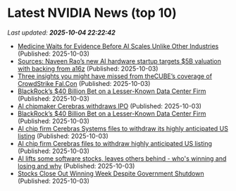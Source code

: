 # Latest NVIDIA News (top 10)
_Last updated: **2025-10-04 22:22:42**_

- [Medicine Waits for Evidence Before AI Scales Unlike Other Industries](http://www.pymnts.com/artificial-intelligence-2/2025/medicine-waits-for-evidence-before-ai-scales-unlike-other-industries/) (Published: 2025-10-03)
- [Sources: Naveen Rao’s new AI hardware startup targets $5B valuation with backing from a16z](https://techcrunch.com/2025/10/03/sources-naveen-raos-new-ai-hardware-startup-targets-5b-valuation-with-backing-from-a16z/) (Published: 2025-10-03)
- [Three insights you might have missed from theCUBE’s coverage of CrowdStrike Fal.Con](https://siliconangle.com/2025/10/03/crowdstrike-bets-autonomous-cybersecurity-fal-con-crowdstrikefalcon/) (Published: 2025-10-03)
- [BlackRock’s $40 Billion Bet on a Lesser-Known Data Center Firm](https://www.livemint.com/companies/company-results/blackrocks-40-billion-bet-on-a-lesser-known-data-center-firm-11759526257917.html) (Published: 2025-10-03)
- [AI chipmaker Cerebras withdraws IPO](https://www.cnbc.com/2025/10/03/cerebras-withdraws-ipo-ai.html) (Published: 2025-10-03)
- [BlackRock’s $40 Billion Bet on a Lesser-Known Data Center Firm](https://financialpost.com/pmn/business-pmn/blackrocks-40-billion-bet-on-a-lesser-known-data-center-firm) (Published: 2025-10-03)
- [AI chip firm Cerebras Systems files to withdraw its highly anticipated US listing](https://www.channelnewsasia.com/business/ai-chip-firm-cerebras-systems-files-withdraw-its-highly-anticipated-us-listing-5384471) (Published: 2025-10-03)
- [AI chip firm Cerebras files to withdraw highly anticipated US listing](https://www.channelnewsasia.com/business/ai-chip-firm-cerebras-files-withdraw-highly-anticipated-us-listing-5384471) (Published: 2025-10-03)
- [AI lifts some software stocks, leaves others behind - who's winning and losing and why](https://www.zdnet.com/article/ai-lifts-some-software-stocks-leaves-others-behind-whos-winning-and-losing-and-why/) (Published: 2025-10-03)
- [Stocks Close Out Winning Week Despite Government Shutdown](https://www.newser.com/story/376319/stocks-close-out-winning-week-despite-government-shutdown.html) (Published: 2025-10-03)
